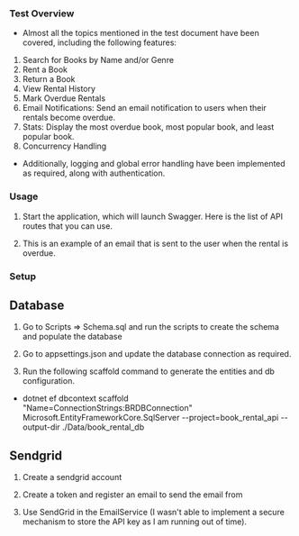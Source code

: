 ### Test Overview

- Almost all the topics mentioned in the test document have been covered, including the following features:

1. Search for Books by Name and/or Genre
2. Rent a Book
3. Return a Book
4. View Rental History
5. Mark Overdue Rentals
6. Email Notifications: Send an email notification to users when their rentals become overdue.
7. Stats: Display the most overdue book, most popular book, and least popular book.
8. Concurrency Handling

- Additionally, logging and global error handling have been implemented as required, along with authentication.

### Usage

1. Start the application, which will launch Swagger. Here is the list of API routes that you can use.
 
2. This is an example of an email that is sent to the user when the rental is overdue.

### Setup 

## Database 

1. Go to Scripts => Schema.sql and run the scripts to create the schema and populate the database

2. Go to appsettings.json and update the database connection as required.

3. Run the following scaffold command to generate the entities and db configuration.
-  dotnet ef dbcontext scaffold "Name=ConnectionStrings:BRDBConnection" Microsoft.EntityFrameworkCore.SqlServer --project=book_rental_api  --output-dir ./Data/book_rental_db
   
## Sendgrid

1. Create a sendgrid account

2. Create a token and register an email to send the email from

3. Use SendGrid in the EmailService (I wasn't able to implement a secure mechanism to store the API key as I am running out of time).